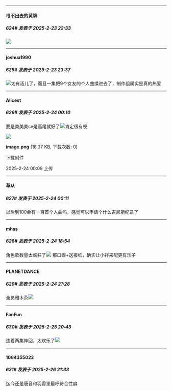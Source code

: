 ﻿
*****

####  甩不出去的黄牌  
##### 624#       发表于 2025-2-23 22:33

<img src="https://static.saraba1st.com/image/smiley/face2017/077.png" referrerpolicy="no-referrer">


*****

####  joshua1990  
##### 625#       发表于 2025-2-23 23:37

<img src="https://static.saraba1st.com/image/smiley/face2017/066.png" referrerpolicy="no-referrer">太有活儿了，而且一集把9个女友的个人曲揉进去了，制作组属实是真的热爱


*****

####  Alicest  
##### 626#       发表于 2025-2-24 00:10

要是美美美cv是高尾就好了<img src="https://static.saraba1st.com/image/smiley/face2017/076.png" referrerpolicy="no-referrer">肯定很有梗

<img src="https://img.saraba1st.com/forum/202502/24/000956goi2ggssiqh34ues.png" referrerpolicy="no-referrer">

<strong>image.png</strong> (18.37 KB, 下载次数: 0)

下载附件

2025-2-24 00:09 上传

*****

####  草从  
##### 627#       发表于 2025-2-24 00:11

以后到100会有一百首个人曲吗，感觉可以申请个什么吉尼斯纪录了


*****

####  mhss  
##### 628#       发表于 2025-2-24 18:54

角色歌数量太疯狂了<img src="https://static.saraba1st.com/image/smiley/carton2017/018.gif" referrerpolicy="no-referrer">
那口癖+送报纸，确实让小祥来配更有乐子


*****

####  PLANETDANCE  
##### 629#       发表于 2025-2-24 21:28

全员雅木茶<img src="https://static.saraba1st.com/image/smiley/face2017/152.png" referrerpolicy="no-referrer">


*****

####  FanFun  
##### 630#       发表于 2025-2-25 20:43

连着两集神回，太欢乐了<img src="https://static.saraba1st.com/image/smiley/face2017/045.png" referrerpolicy="no-referrer">


*****

####  1064355022  
##### 631#       发表于 2025-2-26 21:33

迄今还是唐音和羽香里最呼符合性癖

